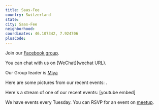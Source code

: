 ```yaml
---
title: Saas-Fee
country: Switzerland
state: 
city: Saas-Fee
neighborhood: 
coordinates: 46.107342, 7.924706
plusCode:
---
```

Join our [Facebook group](https://www.facebook.com/groups/free.code.camp.saas.fee).

You can chat with us on [WeChat](wechat URL).

Our Group leader is [Miya](freecodecamp.org/miya)

Here are some pictures from our recent events:
![]().

Here's a stream of one of our recent events:
[youtube embed]

We have events every Tuesday. You can RSVP for an event on [meetup](meetupurl).

